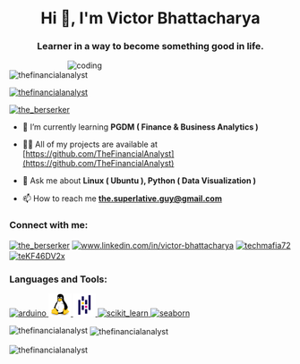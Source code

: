 <h1 align="center">Hi 👋, I'm Victor Bhattacharya</h1>
<h3 align="center">Learner in a way to become something good in life.</h3>

<img align="right" alt="coding" width="400" src="https://www.google.com/url?sa=i&url=https%3A%2F%2Foutlane.co%2Fnow%2Fnew-shot-programmer-animation%2F&psig=AOvVaw1ugWCjHFTBkgZ-AwEz78Z6&ust=1692511674223000&source=images&cd=vfe&opi=89978449&ved=0CBAQjRxqFwoTCID58sSH6IADFQAAAAAdAAAAABAD">

<p align="left"> <img src="https://komarev.com/ghpvc/?username=thefinancialanalyst&label=Profile%20views&color=0e75b6&style=flat" alt="thefinancialanalyst" /> </p>

<p align="left"> <a href="https://github.com/ryo-ma/github-profile-trophy"><img src="https://github-profile-trophy.vercel.app/?username=thefinancialanalyst" alt="thefinancialanalyst" /></a> </p>

<p align="left"> <a href="https://twitter.com/the_berserker" target="blank"><img src="https://img.shields.io/twitter/follow/the_berserker?logo=twitter&style=for-the-badge" alt="the_berserker" /></a> </p>

- 🌱 I’m currently learning **PGDM ( Finance & Business Analytics )**

- 👨‍💻 All of my projects are available at [https://github.com/TheFinancialAnalyst](https://github.com/TheFinancialAnalyst)

- 💬 Ask me about **Linux ( Ubuntu ), Python ( Data Visualization )**

- 📫 How to reach me **the.superlative.guy@gmail.com**

<h3 align="left">Connect with me:</h3>
<p align="left">
<a href="https://twitter.com/the_berserker" target="blank"><img align="center" src="https://raw.githubusercontent.com/rahuldkjain/github-profile-readme-generator/master/src/images/icons/Social/twitter.svg" alt="the_berserker" height="30" width="40" /></a>
<a href="https://linkedin.com/in/www.linkedin.com/in/victor-bhattacharya" target="blank"><img align="center" src="https://raw.githubusercontent.com/rahuldkjain/github-profile-readme-generator/master/src/images/icons/Social/linked-in-alt.svg" alt="www.linkedin.com/in/victor-bhattacharya" height="30" width="40" /></a>
<a href="https://kaggle.com/techmafia72" target="blank"><img align="center" src="https://raw.githubusercontent.com/rahuldkjain/github-profile-readme-generator/master/src/images/icons/Social/kaggle.svg" alt="techmafia72" height="30" width="40" /></a>
<a href="https://discord.gg/teKF46DV2x" target="blank"><img align="center" src="https://raw.githubusercontent.com/rahuldkjain/github-profile-readme-generator/master/src/images/icons/Social/discord.svg" alt="teKF46DV2x" height="30" width="40" /></a>
</p>

<h3 align="left">Languages and Tools:</h3>
<p align="left"> <a href="https://www.arduino.cc/" target="_blank" rel="noreferrer"> <img src="https://cdn.worldvectorlogo.com/logos/arduino-1.svg" alt="arduino" width="40" height="40"/> </a> <a href="https://www.linux.org/" target="_blank" rel="noreferrer"> <img src="https://raw.githubusercontent.com/devicons/devicon/master/icons/linux/linux-original.svg" alt="linux" width="40" height="40"/> </a> <a href="https://pandas.pydata.org/" target="_blank" rel="noreferrer"> <img src="https://raw.githubusercontent.com/devicons/devicon/2ae2a900d2f041da66e950e4d48052658d850630/icons/pandas/pandas-original.svg" alt="pandas" width="40" height="40"/> </a> <a href="https://scikit-learn.org/" target="_blank" rel="noreferrer"> <img src="https://upload.wikimedia.org/wikipedia/commons/0/05/Scikit_learn_logo_small.svg" alt="scikit_learn" width="40" height="40"/> </a> <a href="https://seaborn.pydata.org/" target="_blank" rel="noreferrer"> <img src="https://seaborn.pydata.org/_images/logo-mark-lightbg.svg" alt="seaborn" width="40" height="40"/> </a> </p>

<p><img align="left" src="https://github-readme-stats.vercel.app/api/top-langs?username=thefinancialanalyst&show_icons=true&locale=en&layout=compact" alt="thefinancialanalyst" /></p>

<p>&nbsp;<img align="center" src="https://github-readme-stats.vercel.app/api?username=thefinancialanalyst&show_icons=true&locale=en" alt="thefinancialanalyst" /></p>

<p><img align="center" src="https://github-readme-streak-stats.herokuapp.com/?user=thefinancialanalyst&" alt="thefinancialanalyst" /></p>

